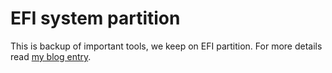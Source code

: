 # EFI system partition

This is backup of important tools, we keep on EFI partition.
For more details read [my blog entry](https://blog.prokop.dev/linux/efi-improvements/).
